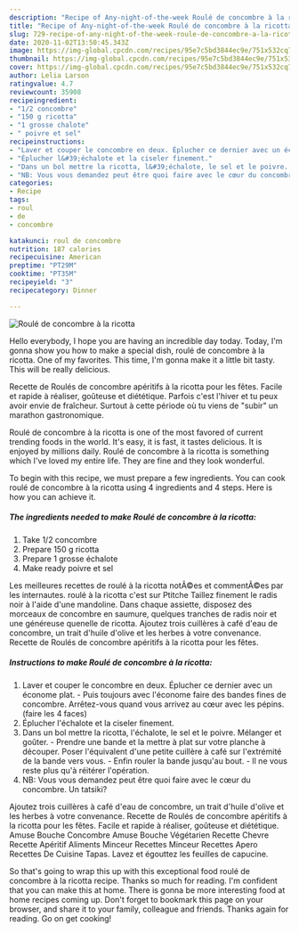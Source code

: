 ```yaml
---
description: "Recipe of Any-night-of-the-week Roulé de concombre à la ricotta"
title: "Recipe of Any-night-of-the-week Roulé de concombre à la ricotta"
slug: 729-recipe-of-any-night-of-the-week-roule-de-concombre-a-la-ricotta
date: 2020-11-02T13:50:45.343Z
image: https://img-global.cpcdn.com/recipes/95e7c5bd3844ec9e/751x532cq70/roule-de-concombre-a-la-ricotta-photo-principale-de-la-recette.jpg
thumbnail: https://img-global.cpcdn.com/recipes/95e7c5bd3844ec9e/751x532cq70/roule-de-concombre-a-la-ricotta-photo-principale-de-la-recette.jpg
cover: https://img-global.cpcdn.com/recipes/95e7c5bd3844ec9e/751x532cq70/roule-de-concombre-a-la-ricotta-photo-principale-de-la-recette.jpg
author: Lelia Larson
ratingvalue: 4.7
reviewcount: 35908
recipeingredient:
- "1/2 concombre"
- "150 g ricotta"
- "1 grosse chalote"
- " poivre et sel"
recipeinstructions:
- "Laver et couper le concombre en deux. Éplucher ce dernier avec un économe plat.  Puis toujours avec l&#39;économe faire des bandes fines de concombre. Arrêtez-vous quand vous arrivez au cœur avec les pépins. (faire les 4 faces)"
- "Éplucher l&#39;échalote et la ciseler finement."
- "Dans un bol mettre la ricotta, l&#39;échalote, le sel et le poivre. Mélanger et goûter.  Prendre une bande et la mettre à plat sur votre planche à découper. Poser l&#39;équivalent d&#39;une petite cuillère à café sur l&#39;extrémité de la bande vers vous.  Enfin rouler la bande jusqu&#39;au bout. Il ne vous reste plus qu&#39;à réitérer l&#39;opération."
- "NB: Vous vous demandez peut être quoi faire avec le cœur du concombre. Un tatsiki?"
categories:
- Recipe
tags:
- roul
- de
- concombre

katakunci: roul de concombre 
nutrition: 187 calories
recipecuisine: American
preptime: "PT29M"
cooktime: "PT35M"
recipeyield: "3"
recipecategory: Dinner

---
```



![Roulé de concombre à la ricotta](https://img-global.cpcdn.com/recipes/95e7c5bd3844ec9e/751x532cq70/roule-de-concombre-a-la-ricotta-photo-principale-de-la-recette.jpg)

Hello everybody, I hope you are having an incredible day today. Today, I'm gonna show you how to make a special dish, roulé de concombre à la ricotta. One of my favorites. This time, I'm gonna make it a little bit tasty. This will be really delicious.

Recette de Roulés de concombre apéritifs à la ricotta pour les fêtes. Facile et rapide à réaliser, goûteuse et diététique. Parfois c&#39;est l&#39;hiver et tu peux avoir envie de fraîcheur. Surtout à cette période où tu viens de &#34;subir&#34; un marathon gastronomique.

Roulé de concombre à la ricotta is one of the most favored of current trending foods in the world. It's easy, it is fast, it tastes delicious. It is enjoyed by millions daily. Roulé de concombre à la ricotta is something which I've loved my entire life. They are fine and they look wonderful.


To begin with this recipe, we must prepare a few ingredients. You can cook roulé de concombre à la ricotta using 4 ingredients and 4 steps. Here is how you can achieve it.

<!--inarticleads1-->

##### The ingredients needed to make Roulé de concombre à la ricotta:

1. Take 1/2 concombre
1. Prepare 150 g ricotta
1. Prepare 1 grosse échalote
1. Make ready  poivre et sel


Les meilleures recettes de roulé à la ricotta notÃ©es et commentÃ©es par les internautes. roulé à la ricotta c&#39;est sur Ptitche Taillez finement le radis noir à l&#39;aide d&#39;une mandoline. Dans chaque assiette, disposez des morceaux de concombre en saumure, quelques tranches de radis noir et une généreuse quenelle de ricotta. Ajoutez trois cuillères à café d&#39;eau de concombre, un trait d&#39;huile d&#39;olive et les herbes à votre convenance. Recette de Roulés de concombre apéritifs à la ricotta pour les fêtes. 

<!--inarticleads2-->

##### Instructions to make Roulé de concombre à la ricotta:

1. Laver et couper le concombre en deux. Éplucher ce dernier avec un économe plat.  - Puis toujours avec l&#39;économe faire des bandes fines de concombre. Arrêtez-vous quand vous arrivez au cœur avec les pépins. (faire les 4 faces)
1. Éplucher l&#39;échalote et la ciseler finement.
1. Dans un bol mettre la ricotta, l&#39;échalote, le sel et le poivre. Mélanger et goûter.  - Prendre une bande et la mettre à plat sur votre planche à découper. Poser l&#39;équivalent d&#39;une petite cuillère à café sur l&#39;extrémité de la bande vers vous.  - Enfin rouler la bande jusqu&#39;au bout. - Il ne vous reste plus qu&#39;à réitérer l&#39;opération.
1. NB: Vous vous demandez peut être quoi faire avec le cœur du concombre. Un tatsiki?


Ajoutez trois cuillères à café d&#39;eau de concombre, un trait d&#39;huile d&#39;olive et les herbes à votre convenance. Recette de Roulés de concombre apéritifs à la ricotta pour les fêtes. Facile et rapide à réaliser, goûteuse et diététique. Amuse Bouche Concombre Amuse Bouche Végétarien Recette Chevre Recette Apéritif Aliments Minceur Recettes Minceur Recettes Apero Recettes De Cuisine Tapas. Lavez et égouttez les feuilles de capucine. 

So that's going to wrap this up with this exceptional food roulé de concombre à la ricotta recipe. Thanks so much for reading. I'm confident that you can make this at home. There is gonna be more interesting food at home recipes coming up. Don't forget to bookmark this page on your browser, and share it to your family, colleague and friends. Thanks again for reading. Go on get cooking!
